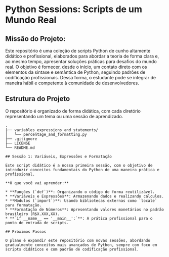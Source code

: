 # Python Sessions: Scripts de um Mundo Real
## Missão do Projeto:

Este repositório é uma coleção de scripts Python de cunho altamente didático e profissional, elaborados para abordar a teoria de forma clara e, ao mesmo tempo, apresentar soluções práticas para desafios do mundo real. O objetivo é fornecer, desde o início, um contato direto com os elementos da sintaxe e semântica de Python, seguindo padrões de codificação profissionais. Dessa forma, o estudante pode se integrar de maneira hábil e competente à comunidade de desenvolvedores.

## Estrutura do Projeto

O repositório é organizado de forma didática, com cada diretório representando um tema ou uma sessão de aprendizado.

```text
.
├── variables_expressions_and_statements/
│   └── percentage_and_formatting.py
├── .gitignore
├── LICENSE
└── README.md

## Sessão 1: Variáveis, Expressões e Formatação

Este script didático é a nossa primeira sessão, com o objetivo de introduzir conceitos fundamentais do Python de uma maneira prática e profissional.

**O que você vai aprender:**

* **Funções (`def`)**: Organizando o código de forma reutilizável.
* **Variáveis e Expressões**: Armazenando dados e realizando cálculos.
* **Módulos (`import`)**: Usando bibliotecas externas como `locale` para formatação.
* **Formatação de Números**: Apresentando valores monetários no padrão brasileiro (R$X.XXX,XX).
* **`if __name__ == '__main__':`**: A prática profissional para o ponto de entrada de scripts.

## Próximos Passos

O plano é expandir este repositório com novas sessões, abordando gradualmente conceitos mais avançados de Python, sempre com foco em scripts didáticos e com padrão de codificação profissional.
